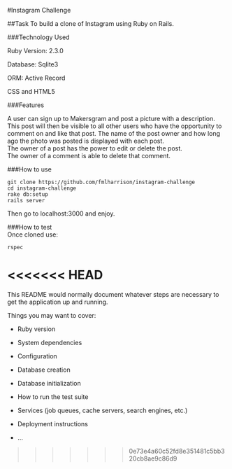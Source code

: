 #Instagram Challenge

##Task
To build a clone of Instagram using Ruby on Rails.

###Technology Used

Ruby Version: 2.3.0

Database: Sqlite3

ORM: Active Record

CSS and HTML5

###Features

A user can sign up to Makersgram and post a picture with a description. This post will then be visible to all other users who have the opportunity to comment on and like that post. The name of the post owner and how long ago the photo was posted is displayed with each post.  
The owner of a post has the power to edit or delete the post.  
The owner of a comment is able to delete that comment.

###How to use

```
git clone https://github.com/fmlharrison/instagram-challenge
cd instagram-challenge
rake db:setup
rails server
```
Then go to localhost:3000 and enjoy.

###How to test  
Once cloned use:
```
rspec
```
<<<<<<< HEAD
=======

This README would normally document whatever steps are necessary to get the
application up and running.

Things you may want to cover:

* Ruby version

* System dependencies

* Configuration

* Database creation

* Database initialization

* How to run the test suite

* Services (job queues, cache servers, search engines, etc.)

* Deployment instructions

* ...
>>>>>>> 0e73e4a60c52fd8e351481c5bb320cb8ae9c86d9
